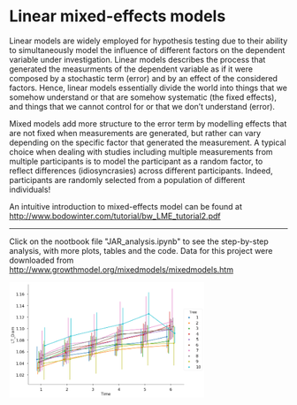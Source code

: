 # Linear mixed-effects models

Linear models are widely employed for hypothesis testing due to their ability to simultaneously model the influence of different factors on the dependent variable under investigation. Linear models describes the process that generated the measurments of the dependent variable as if it were composed by a stochastic term (error) and by an effect of the considered factors. Hence, linear models essentially divide the world into things that we somehow understand or that are somehow systematic (the fixed effects), and things that we cannot control for or that we don’t understand (error). 

Mixed models add more structure to the error term by modelling effects that are not fixed when measurements are generated, but rather  can vary depending on the specific factor that generated the measurement. A typical choice when dealing with studies including multiple measurements from multiple participants is to model the participant as a random factor, to reflect differences (idiosyncrasies) across different participants. Indeed, participants are randomly selected from a population of different individuals!

An intuitive introduction to mixed-effects model can be found at http://www.bodowinter.com/tutorial/bw_LME_tutorial2.pdf

---
Click on the nootbook file "JAR_analysis.ipynb" to see the step-by-step analysis, with more plots, tables and the code. 
Data for this project were downloaded from http://www.growthmodel.org/mixedmodels/mixedmodels.htm

<img align="left" width="70%" height="70%" src="result.png"><br/>

